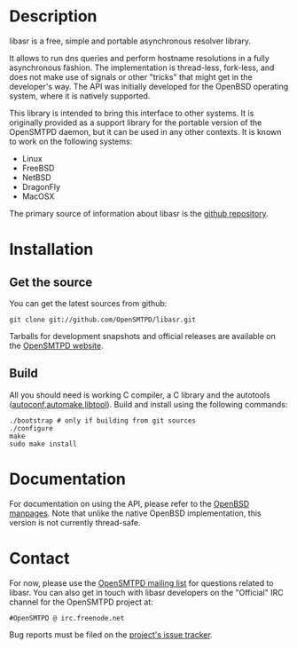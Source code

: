 Description
===========

libasr is a free, simple and portable asynchronous resolver library.

It allows to run dns queries and perform hostname resolutions in a fully
asynchronous fashion.  The implementation is thread-less, fork-less, and
does not make use of signals or other "tricks" that might get in the
developer's way.  The API was initially developed for the OpenBSD
operating system, where it is natively supported.

This library is intended to bring this interface to other systems. It is
originally provided as a support library for the portable version of the
OpenSMTPD daemon, but it can be used in any other contexts.  It is known
to work on the following systems:

* Linux
* FreeBSD
* NetBSD
* DragonFly
* MacOSX

The primary source of information about libasr is the [github repository][1].

[1]: http://github.com/OpenSMTPD/libasr


Installation
============

Get the source
--------------

You can get the latest sources from github:

    git clone git://github.com/OpenSMTPD/libasr.git

Tarballs for development snapshots and official releases are available
on the [OpenSMTPD website][2].

[2]: http://www.opensmtpd.org/archives/

Build
-----

All you should need is working C compiler, a C library and the autotools
([autoconf],[automake],[libtool]).  Build and install using the following
commands:

    ./bootstrap # only if building from git sources
    ./configure
    make
    sudo make install

[autoconf]: http://www.gnu.org/software/autoconf/
[automake]: http://www.gnu.org/software/automake/
[libtool]: http://www.gnu.org/software/libtool/

Documentation
=============

For documentation on using the API, please refer to the [OpenBSD manpages][3].
Note that unlike the native OpenBSD implementation, this version is not currently
thread-safe.

[3]: http://www.openbsd.org/cgi-bin/man.cgi/OpenBSD-current/man3/asr_run.3


Contact
=======

For now, please use the [OpenSMTPD mailing list][4] for questions related to
libasr.  You can also get in touch with libasr developers on the "Official"
IRC channel for the OpenSMTPD project at:

    #OpenSMTPD @ irc.freenode.net

Bug reports must be filed on the [project's issue tracker][5].

[4]: http://www.opensmtpd.org/list.html
[5]: http://github.com/OpenSMTPD/libasr/issues
